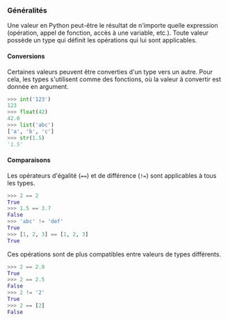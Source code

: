 ### Généralités

Une valeur en Python peut-être le résultat de n'importe quelle expression (opération, appel de fonction, accès à une variable, etc.).
Toute valeur possède un type qui définit les opérations qui lui sont applicables.

#### Conversions

Certaines valeurs peuvent être converties d'un type vers un autre.
Pour cela, les types s'utilisent comme des fonctions, où la valeur à convertir est donnée en argument.

```python
>>> int('123')
123
>>> float(42)
42.0
>>> list('abc')
['a', 'b', 'c']
>>> str(1.5)
'1.5'
```

#### Comparaisons

Les opérateurs d'égalité (`==`) et de différence (`!=`) sont applicables à tous les types.

```python
>>> 2 == 2
True
>>> 1.5 == 3.7
False
>>> 'abc' != 'def'
True
>>> [1, 2, 3] == [1, 2, 3]
True
```

Ces opérations sont de plus compatibles entre valeurs de types différents.

```python
>>> 2 == 2.0
True
>>> 2 == 2.5
False
>>> 2 != '2'
True
>>> 2 == [2]
False
```
